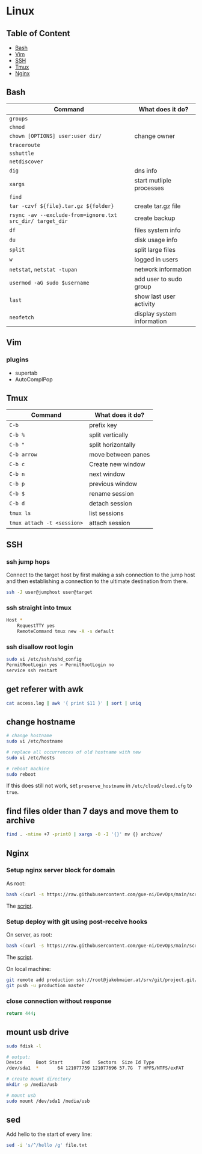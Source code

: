 # Linux

## Table of Content

- [Bash](#bash)
- [Vim](#vim)
- [SSH](#ssh)
- [Tmux](#tmux)
- [Nginx](#nginx)

## Bash

| Command                                                   | What does it do?           |
| --------------------------------------------------------- | -------------------------- |
| `groups`                                                  |                            |
| `chmod`                                                   |                            |
| `chown [OPTIONS] user:user dir/`                          | change owner               |
| `traceroute`                                              |                            |
| `sshuttle`                                                |                            |
| `netdiscover`                                             |                            |
| `dig`                                                     | dns info                   |
| `xargs`                                                   | start mutliple processes   |
| `find`                                                    |                            |
| `tar -czvf ${file}.tar.gz ${folder}`                      | create tar.gz file         |
| `rsync -av --exclude-from=ignore.txt src_dir/ target_dir` | create backup              |
| `df`                                                      | files system info          |
| `du`                                                      | disk usage info            |
| `split`                                                   | split large files          |
| `w`                                                       | logged in users            |
| `netstat`, `netstat -tupan`                               | network information        |
| `usermod -aG sudo $username`                              | add user to sudo group     |
| `last`                                                    | show last user activity    |
| `neofetch`                                                | display system information |

## Vim

### plugins

-   supertab
-   AutoComplPop



## Tmux

| Command                    | What does it do?   |
| -------------------------- | ------------------ |
| `C-b`                      | prefix key         |
| `C-b %`                    | split vertically   |
| `C-b "`                    | split horizontally |
| `C-b arrow`                | move between panes |
| `C-b c`                    | Create new window  |
| `C-b n`                    | next window        |
| `C-b p`                    | previous window    |
| `C-b $`                    | rename session     |
| `C-b d`                    | detach session     |
| `tmux ls`                  | list sessions      |
| `tmux attach -t <session>` | attach session     |

## SSH

### ssh jump hops

Connect to the target host by first making a ssh connection to the jump host
and then establishing a connection to the ultimate destination from there.

```bash
ssh -J user@jumphost user@target
```

### ssh straight into tmux

```bash
Host *
    RequestTTY yes
    RemoteCommand tmux new -A -s default
```

### ssh disallow root login

```bash
sudo vi /etc/ssh/sshd_config
PermitRootLogin yes > PermitRootLogin no
service ssh restart
```

## get referer with awk

```bash
cat access.log | awk '{ print $11 }' | sort | uniq
```

## change hostname

```bash
# change hostname
sudo vi /etc/hostname

# replace all occurrences of old hostname with new
sudo vi /etc/hosts

# reboot machine
sudo reboot
```

If this does still not work, set `preserve_hostname` in `/etc/cloud/cloud.cfg` to `true`.

## find files older than 7 days and move them to archive

```bash
find . -mtime +7 -print0 | xargs -0 -I '{}' mv {} archive/
```

## Nginx

### Setup nginx server block for domain

As root:

```bash
bash <(curl -s https://raw.githubusercontent.com/gue-ni/DevOps/main/scripts/setup_nginx_server_block_for_domain.sh)
```

The [script](scripts/setup_nginx_server_block_for_domain.sh).

### Setup deploy with git using post-receive hooks

On server, as root:

```bash
bash <(curl -s https://raw.githubusercontent.com/gue-ni/DevOps/main/scripts/setup_git_deploy_with_post_receive.sh)
```

The [script](scripts/setup_git_deploy_with_post_receive.sh).

On local machine:

```bash
git remote add production ssh://root@jakobmaier.at/srv/git/project.git/
git push -u production master
```

### close connection without response

```bash
return 444;
```

## mount usb drive

```bash
sudo fdisk -l

# output:
Device     Boot Start       End   Sectors  Size Id Type
/dev/sda1  *       64 121077759 121077696 57.7G  7 HPFS/NTFS/exFAT

# create mount directory
mkdir -p /media/usb

# mount usb
sudo mount /dev/sda1 /media/usb
```

## sed

Add hello to the start of every line:

```bash
sed -i 's/^/hello /g' file.txt
```
